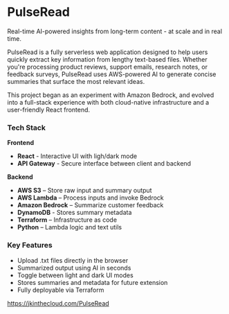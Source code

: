 # PulseRead

Real-time AI-powered insights from long-term content - at scale and in real time.

PulseRead is a fully serverless web application designed to help users quickly extract key information from lengthy text-based files. Whether you're processing product reviews, support emails, research notes, or feedback surveys, PulseRead uses AWS-powered AI to generate concise summaries that surface the most relevant ideas.

This project began as an experiment with Amazon Bedrock, and evolved into a full-stack experience with both cloud-native infrastructure and a user-friendly React frontend.

### Tech Stack
**Frontend**
- **React** - Interactive UI with ligh/dark mode
- **API Gateway** - Secure interface between client and backend

**Backend**
- **AWS S3** – Store raw input and summary output  
- **AWS Lambda** – Process inputs and invoke Bedrock  
- **Amazon Bedrock** – Summarize customer feedback  
- **DynamoDB** - Stores summary metadata
- **Terraform** – Infrastructure as code  
- **Python** – Lambda logic and text utils  

### Key Features
- Upload .txt files directly in the browser
- Summarized output using AI in seconds
- Toggle between light and dark UI modes
- Stores summaries and metadata for future extension
- Fully deployable via Terraform

https://jkinthecloud.com/PulseRead